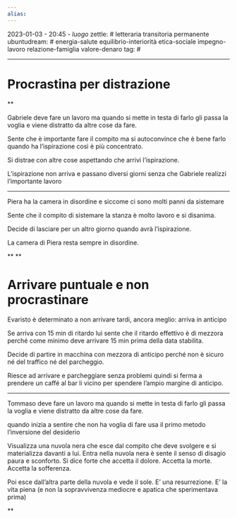 ```yaml
---
alias: 
---
```

2023-01-03 - 20:45 - *luogo*
zettle: # letteraria transitoria permanente
ubuntudream: # energia-salute equilibrio-interiorità etica-sociale impegno-lavoro relazione-famiglia valore-denaro 
tag: #

---
# Procrastina per distrazione

**

Gabriele deve fare un lavoro ma quando si mette in testa di farlo gli passa la voglia e viene distratto da altre cose da fare.

Sente che è importante fare il compito ma si autoconvince che è bene farlo quando ha l’ispirazione così è più concentrato.

Si distrae con altre cose aspettando che arrivi l’ispirazione.

L’ispirazione non arriva e passano diversi giorni senza che Gabriele realizzi l’importante lavoro

  

---

Piera ha la camera in disordine e siccome ci sono molti panni da sistemare

Sente che il compito di sistemare la stanza è molto lavoro e si disanima.

Decide di lasciare per un altro giorno quando avrà l’ispirazione.

La camera di Piera resta sempre in disordine.

**
**

# Arrivare puntuale e non procrastinare

Evaristo è determinato a non arrivare tardi, ancora meglio: arriva in anticipo

Se arriva con 15 min di ritardo lui sente che il ritardo effettivo è di mezzora perché come minimo deve arrivare 15 min prima della data stabilita.

Decide di partire in macchina con mezzora di anticipo perché non è sicuro né del traffico né del parcheggio.

Riesce ad arrivare e parcheggiare senza problemi quindi si ferma a prendere un caffé al bar li vicino per spendere l’ampio margine di anticipo.

  

---

  

Tommaso deve fare un lavoro ma quando si mette in testa di farlo gli passa la voglia e viene distratto da altre cose da fare.

quando inizia a sentire che non ha voglia di fare usa il primo metodo l’inversione del desiderio

Visualizza una nuvola nera che esce dal compito che deve svolgere e si materializza davanti a lui. Entra nella nuvola nera è sente il senso di disagio paura e sconforto. Si dice forte che accetta il dolore. Accetta la morte. Accetta la sofferenza.

Poi esce dall’altra parte della nuvola e vede il sole. E’ una resurrezione. E’ la vita piena (e non la sopravvivenza mediocre e apatica che sperimentava prima)

**